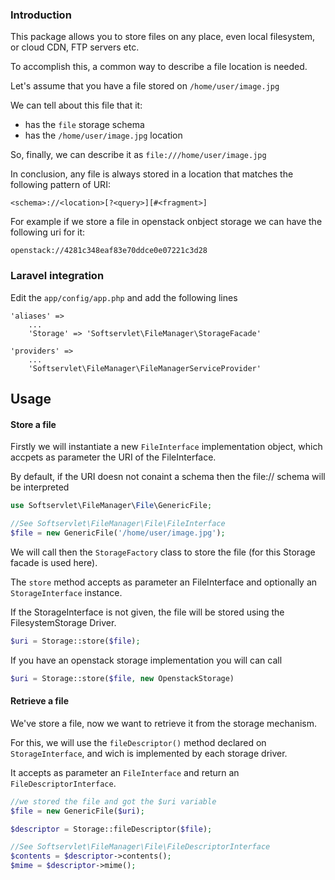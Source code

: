 ### Introduction

This package allows you to store files on any place, even local filesystem, or cloud CDN, FTP servers etc.

To accomplish this, a common way to describe a file location is needed.


Let's assume that you have a file stored on `/home/user/image.jpg`

We can tell about this file that it:
	
 * has the `file` storage schema
 * has the `/home/user/image.jpg` location

So, finally, we can describe it as `file:///home/user/image.jpg`

In conclusion, any file is always stored in a location that matches the following pattern of URI: 
	
	<schema>://<location>[?<query>][#<fragment>] 

For example if we store a file in openstack onbject storage we can have the following uri for it:

	openstack://4281c348eaf83e70ddce0e07221c3d28


### Laravel integration
	
Edit the `app/config/app.php` and add the following lines
	
	'aliases' => 
		...
		'Storage' => 'Softservlet\FileManager\StorageFacade'

	'providers' =>
		...
		'Softservlet\FileManager\FileManagerServiceProvider'

## Usage
	
#### Store a file


Firstly we will instantiate a new `FileInterface` implementation object, which accpets as parameter the URI of the FileInterface. 

By default, if the URI doesn not conaint a schema then the file:// schema will be interpreted

````php
use Softservlet\FileManager\File\GenericFile;

//See Softservlet\FileManager\File\FileInterface
$file = new GenericFile('/home/user/image.jpg');
````
We will call then the `StorageFactory` class to store the file (for this Storage facade is used here).

The `store` method accepts as parameter an FileInterface and optionally an `StorageInterface` instance.

If the StorageInterface is not given, the file will be stored using the FilesystemStorage Driver.

````php
$uri = Storage::store($file);
````

If you have an openstack storage implementation you will can call 

````php
$uri = Storage::store($file, new OpenstackStorage)
````

#### Retrieve a file

We've store a file, now we want to retrieve it from the storage mechanism.

For this, we will use the `fileDescriptor()` method declared on `StorageInterface`, and wich is implemented by each storage driver.

It accepts as parameter an `FileInterface` and return an `FileDescriptorInterface`.

````php
//we stored the file and got the $uri variable
$file = new GenericFile($uri);

$descriptor = Storage::fileDescriptor($file);

//See Softservlet\FileManager\File\FileDescriptorInterface
$contents = $descriptor->contents();
$mime = $descriptor->mime();

````
